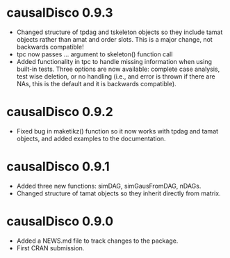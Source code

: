 # causalDisco 0.9.3
* Changed structure of tpdag and tskeleton objects so they include tamat objects
rather than amat and order slots. This is a major change, not backwards 
compatible! 
* tpc now passes ... argument to skeleton() function call 
* Added functionality in tpc to handle missing information when using built-in
tests. Three options are now available: complete case analysis, test wise deletion,
or no handling (i.e., and error is thrown if there are NAs, this is the default and
it is backwards compatible). 

# causalDisco 0.9.2
* Fixed bug in maketikz() function so it now works with tpdag and tamat objects,
  and added examples to the documentation. 

# causalDisco 0.9.1
* Added three new functions: simDAG, simGausFromDAG, nDAGs.
* Changed structure of tamat objects so they inherit directly from matrix.

# causalDisco 0.9.0
* Added a NEWS.md file to track changes to the package.
* First CRAN submission.